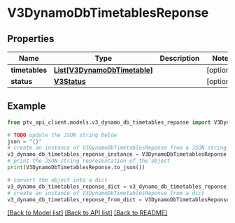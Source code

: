 # V3DynamoDbTimetablesReponse


## Properties

Name | Type | Description | Notes
------------ | ------------- | ------------- | -------------
**timetables** | [**List[V3DynamoDbTimetable]**](V3DynamoDbTimetable.md) |  | [optional] 
**status** | [**V3Status**](V3Status.md) |  | [optional] 

## Example

```python
from ptv_api_client.models.v3_dynamo_db_timetables_reponse import V3DynamoDbTimetablesReponse

# TODO update the JSON string below
json = "{}"
# create an instance of V3DynamoDbTimetablesReponse from a JSON string
v3_dynamo_db_timetables_reponse_instance = V3DynamoDbTimetablesReponse.from_json(json)
# print the JSON string representation of the object
print(V3DynamoDbTimetablesReponse.to_json())

# convert the object into a dict
v3_dynamo_db_timetables_reponse_dict = v3_dynamo_db_timetables_reponse_instance.to_dict()
# create an instance of V3DynamoDbTimetablesReponse from a dict
v3_dynamo_db_timetables_reponse_from_dict = V3DynamoDbTimetablesReponse.from_dict(v3_dynamo_db_timetables_reponse_dict)
```
[[Back to Model list]](../README.md#documentation-for-models) [[Back to API list]](../README.md#documentation-for-api-endpoints) [[Back to README]](../README.md)


